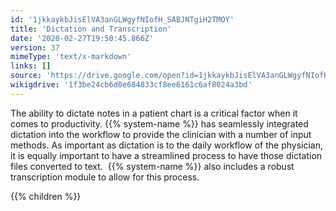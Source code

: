 ```yaml
---
id: '1jkkaykbJisElVA3anGLWgyfNIofH_SABJNTgiH2TMOY'
title: 'Dictation and Transcription'
date: '2020-02-27T19:50:45.866Z'
version: 37
mimeType: 'text/x-markdown'
links: []
source: 'https://drive.google.com/open?id=1jkkaykbJisElVA3anGLWgyfNIofH_SABJNTgiH2TMOY'
wikigdrive: '1f3be24cb6d0e684833cf8ee6161c6af8024a3bd'
---
```

The ability to dictate notes in a patient chart is a critical factor when it comes to productivity. {{% system-name %}} has seamlessly integrated dictation into the workflow to provide the clinician with a number of input methods. As important as dictation is to the daily workflow of the physician, it is equally important to have a streamlined process to have those dictation files converted to text.  {{% system-name %}} also includes a robust transcription module to allow for this process.

{{% children %}}
